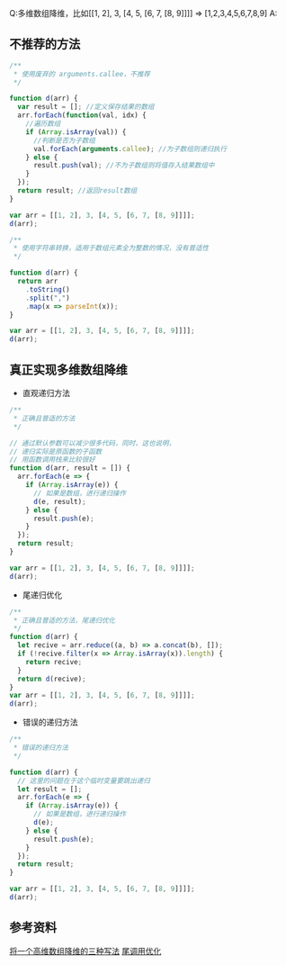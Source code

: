 Q:多维数组降维，比如[[1, 2], 3, [4, 5, [6, 7, [8, 9]]]] => [1,2,3,4,5,6,7,8,9]
A:

## 不推荐的方法

```js
/**
 * 使用废弃的 arguments.callee，不推荐
 */

function d(arr) {
  var result = []; //定义保存结果的数组
  arr.forEach(function(val, idx) {
    //遍历数组
    if (Array.isArray(val)) {
      //判断是否为子数组
      val.forEach(arguments.callee); //为子数组则递归执行
    } else {
      result.push(val); //不为子数组则将值存入结果数组中
    }
  });
  return result; //返回result数组
}

var arr = [[1, 2], 3, [4, 5, [6, 7, [8, 9]]]];
d(arr);
```

```js
/**
 * 使用字符串转换，适用于数组元素全为整数的情况，没有普适性
 */

function d(arr) {
  return arr
    .toString()
    .split(",")
    .map(x => parseInt(x));
}

var arr = [[1, 2], 3, [4, 5, [6, 7, [8, 9]]]];
d(arr);
```

## 真正实现多维数组降维

* 直观递归方法

```js
/**
 * 正确且普适的方法
 */

// 通过默认参数可以减少很多代码，同时，这也说明，
// 递归实际是原函数的子函数
// 用函数调用栈来比较很好
function d(arr, result = []) {
  arr.forEach(e => {
    if (Array.isArray(e)) {
      // 如果是数组，进行递归操作
      d(e, result);
    } else {
      result.push(e);
    }
  });
  return result;
}

var arr = [[1, 2], 3, [4, 5, [6, 7, [8, 9]]]];
d(arr);
```

* 尾递归优化

```js
/**
 * 正确且普适的方法，尾递归优化
 */
function d(arr) {
  let recive = arr.reduce((a, b) => a.concat(b), []);
  if (!recive.filter(x => Array.isArray(x)).length) {
    return recive;
  }
  return d(recive);
}
var arr = [[1, 2], 3, [4, 5, [6, 7, [8, 9]]]];
d(arr);
```

* 错误的递归方法

```js
/**
 * 错误的递归方法
 */

function d(arr) {
  // 这里的问题在于这个临时变量要跳出递归
  let result = [];
  arr.forEach(e => {
    if (Array.isArray(e)) {
      // 如果是数组，进行递归操作
      d(e);
    } else {
      result.push(e);
    }
  });
  return result;
}

var arr = [[1, 2], 3, [4, 5, [6, 7, [8, 9]]]];
d(arr);
```

## 参考资料

[将一个高维数组降维的三种写法](https://segmentfault.com/a/1190000010195306)
[尾调用优化](http://www.ruanyifeng.com/blog/2015/04/tail-call.html)
